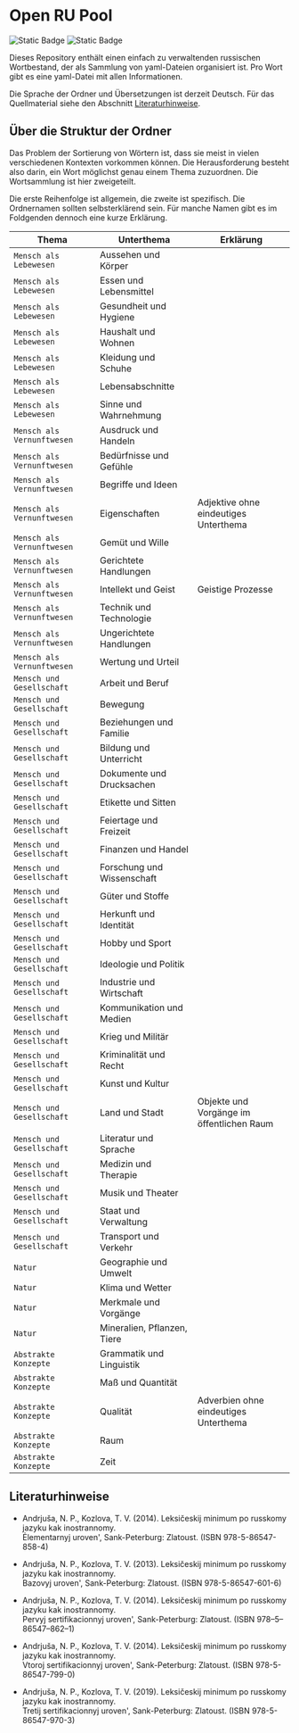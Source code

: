# Open RU Pool

![Static Badge](https://img.shields.io/badge/Data-YAML-%23CB171E?style=flat-square)
![Static Badge](https://img.shields.io/badge/Script-Python3-%233776AB?style=flat-square)

Dieses Repository enthält einen einfach zu verwaltenden russischen Wortbestand, der als Sammlung von yaml-Dateien organisiert ist. Pro Wort gibt es eine yaml-Datei mit allen Informationen.

Die Sprache der Ordner und Übersetzungen ist derzeit Deutsch. Für das Quellmaterial siehe den Abschnitt [Literaturhinweise](#Literaturhinweise).

## Über die Struktur der Ordner

Das Problem der Sortierung von Wörtern ist, dass sie meist in vielen verschiedenen Kontexten vorkommen können.
Die Herausforderung besteht also darin, ein Wort möglichst genau einem Thema zuzuordnen.
Die Wortsammlung ist hier zweigeteilt.

Die erste Reihenfolge ist allgemein, die zweite ist spezifisch.
Die Ordnernamen sollten selbsterklärend sein.
Für manche Namen gibt es im Foldgenden dennoch eine kurze Erklärung.

| Thema                         | Unterthema                  | Erklärung                                 |
| ----------------------------- | --------------------------- | ----------------------------------------- |
| `Mensch als Lebewesen       ` | Aussehen und Körper         |                                           |
| `Mensch als Lebewesen       ` | Essen und Lebensmittel      |                                           |
| `Mensch als Lebewesen       ` | Gesundheit und Hygiene      |                                           |
| `Mensch als Lebewesen       ` | Haushalt und Wohnen         |                                           |
| `Mensch als Lebewesen       ` | Kleidung und Schuhe         |                                           |
| `Mensch als Lebewesen       ` | Lebensabschnitte            |                                           |
| `Mensch als Lebewesen       ` | Sinne und Wahrnehmung       |                                           |
| `Mensch als Vernunftwesen   ` | Ausdruck und Handeln        |                                           |
| `Mensch als Vernunftwesen   ` | Bedürfnisse und Gefühle     |                                           |
| `Mensch als Vernunftwesen   ` | Begriffe und Ideen          |                                           |
| `Mensch als Vernunftwesen   ` | Eigenschaften               | Adjektive ohne eindeutiges Unterthema     |
| `Mensch als Vernunftwesen   ` | Gemüt und Wille             |                                           |
| `Mensch als Vernunftwesen   ` | Gerichtete Handlungen       |                                           |
| `Mensch als Vernunftwesen   ` | Intellekt und Geist         | Geistige Prozesse                         |
| `Mensch als Vernunftwesen   ` | Technik und Technologie     |                                           |
| `Mensch als Vernunftwesen   ` | Ungerichtete Handlungen     |                                           |
| `Mensch als Vernunftwesen   ` | Wertung und Urteil          |                                           |
| `Mensch und Gesellschaft`     | Arbeit und Beruf            |                                           |
| `Mensch und Gesellschaft`     | Bewegung                    |                                           |
| `Mensch und Gesellschaft`     | Beziehungen und Familie     |                                           |
| `Mensch und Gesellschaft`     | Bildung und Unterricht      |                                           |
| `Mensch und Gesellschaft`     | Dokumente und Drucksachen   |                                           |
| `Mensch und Gesellschaft`     | Etikette und Sitten         |                                           |
| `Mensch und Gesellschaft`     | Feiertage und Freizeit      |                                           |
| `Mensch und Gesellschaft`     | Finanzen und Handel         |                                           |
| `Mensch und Gesellschaft`     | Forschung und Wissenschaft  |                                           |
| `Mensch und Gesellschaft`     | Güter und Stoffe            |                                           |
| `Mensch und Gesellschaft`     | Herkunft und Identität      |                                           |
| `Mensch und Gesellschaft`     | Hobby und Sport             |                                           |
| `Mensch und Gesellschaft`     | Ideologie und Politik       |                                           |
| `Mensch und Gesellschaft`     | Industrie und Wirtschaft    |                                           |
| `Mensch und Gesellschaft`     | Kommunikation und Medien    |                                           |
| `Mensch und Gesellschaft`     | Krieg und Militär           |                                           |
| `Mensch und Gesellschaft`     | Kriminalität und Recht      |                                           |
| `Mensch und Gesellschaft`     | Kunst und Kultur            |                                           |
| `Mensch und Gesellschaft`     | Land und Stadt              | Objekte und Vorgänge im öffentlichen Raum |
| `Mensch und Gesellschaft`     | Literatur und Sprache       |                                           |
| `Mensch und Gesellschaft`     | Medizin und Therapie        |                                           |
| `Mensch und Gesellschaft`     | Musik und Theater           |                                           |
| `Mensch und Gesellschaft`     | Staat und Verwaltung        |                                           |
| `Mensch und Gesellschaft`     | Transport und Verkehr       |                                           |
| `Natur`                       | Geographie und Umwelt       |                                           |
| `Natur`                       | Klima und Wetter            |                                           |
| `Natur`                       | Merkmale und Vorgänge       |                                           |
| `Natur`                       | Mineralien, Pflanzen, Tiere |                                           |
| `Abstrakte Konzepte`          | Grammatik und Linguistik    |                                           |
| `Abstrakte Konzepte`          | Maß und Quantität           |                                           |
| `Abstrakte Konzepte`          | Qualität                    | Adverbien ohne eindeutiges Unterthema     |
| `Abstrakte Konzepte`          | Raum                        |                                           |
| `Abstrakte Konzepte`          | Zeit                        |                                           |

## Literaturhinweise

- Andrjuša, N. P., Kozlova, T. V. (2014). Leksičeskij minimum po russkomy jazyku kak inostrannomy.<br>Ėlementarnyj uroven', Sank-Peterburg: Zlatoust. (ISBN 978-5-86547-858-4)

- Andrjuša, N. P., Kozlova, T. V. (2013). Leksičeskij minimum po russkomy jazyku kak inostrannomy.<br>Bazovyj uroven', Sank-Peterburg: Zlatoust. (ISBN 978-5-86547-601-6)

- Andrjuša, N. P., Kozlova, T. V. (2014). Leksičeskij minimum po russkomy jazyku kak inostrannomy.<br>Pervyj sertifikacionnyj uroven', Sank-Peterburg: Zlatoust. (ISBN 978–5–86547–862–1)

- Andrjuša, N. P., Kozlova, T. V. (2014). Leksičeskij minimum po russkomy jazyku kak inostrannomy.<br>Vtoroj sertifikacionnyj uroven', Sank-Peterburg: Zlatoust. (ISBN 978-5-86547-799-0)

- Andrjuša, N. P., Kozlova, T. V. (2019). Leksičeskij minimum po russkomy jazyku kak inostrannomy.<br>Tretij sertifikacionnyj uroven', Sank-Peterburg: Zlatoust. (ISBN 978-5-86547-970-3)

<!-- - [udarenie.ru](https://udarenieru.ru/index.php): Grammatičeskij slovar'.   -->
